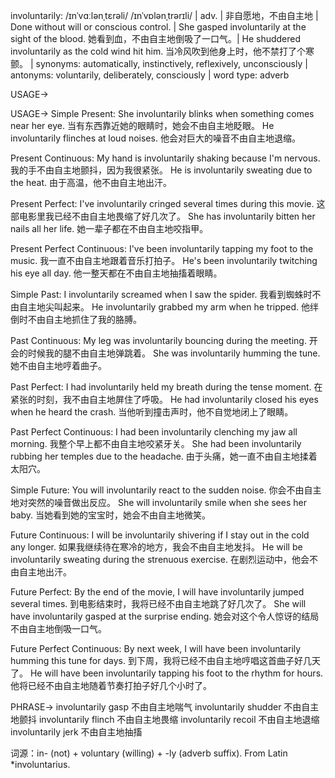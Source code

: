 involuntarily: /ɪnˈvɑːlənˌtɛrəli/ /ɪnˈvɒlənˌtrərɪli/ | adv. | 非自愿地，不由自主地 | Done without will or conscious control. | She gasped involuntarily at the sight of the blood.  她看到血，不由自主地倒吸了一口气。|  He shuddered involuntarily as the cold wind hit him.  当冷风吹到他身上时，他不禁打了个寒颤。 | synonyms: automatically, instinctively, reflexively, unconsciously | antonyms: voluntarily, deliberately, consciously | word type: adverb

USAGE->

USAGE->
Simple Present:
She involuntarily blinks when something comes near her eye. 当有东西靠近她的眼睛时，她会不由自主地眨眼。
He involuntarily flinches at loud noises. 他会对巨大的噪音不由自主地退缩。

Present Continuous:
My hand is involuntarily shaking because I'm nervous. 我的手不由自主地颤抖，因为我很紧张。
He is involuntarily sweating due to the heat. 由于高温，他不由自主地出汗。

Present Perfect:
I've involuntarily cringed several times during this movie.  这部电影里我已经不由自主地畏缩了好几次了。
She has involuntarily bitten her nails all her life. 她一辈子都在不由自主地咬指甲。

Present Perfect Continuous:
I've been involuntarily tapping my foot to the music. 我一直不由自主地跟着音乐打拍子。
He's been involuntarily twitching his eye all day. 他一整天都在不由自主地抽搐着眼睛。

Simple Past:
I involuntarily screamed when I saw the spider. 我看到蜘蛛时不由自主地尖叫起来。
He involuntarily grabbed my arm when he tripped. 他绊倒时不由自主地抓住了我的胳膊。

Past Continuous:
My leg was involuntarily bouncing during the meeting. 开会的时候我的腿不由自主地弹跳着。
She was involuntarily humming the tune. 她不由自主地哼着曲子。

Past Perfect:
I had involuntarily held my breath during the tense moment. 在紧张的时刻，我不由自主地屏住了呼吸。
He had involuntarily closed his eyes when he heard the crash. 当他听到撞击声时，他不自觉地闭上了眼睛。

Past Perfect Continuous:
I had been involuntarily clenching my jaw all morning. 我整个早上都不由自主地咬紧牙关。
She had been involuntarily rubbing her temples due to the headache. 由于头痛，她一直不由自主地揉着太阳穴。

Simple Future:
You will involuntarily react to the sudden noise. 你会不由自主地对突然的噪音做出反应。
She will involuntarily smile when she sees her baby. 当她看到她的宝宝时，她会不由自主地微笑。

Future Continuous:
I will be involuntarily shivering if I stay out in the cold any longer. 如果我继续待在寒冷的地方，我会不由自主地发抖。
He will be involuntarily sweating during the strenuous exercise. 在剧烈运动中，他会不由自主地出汗。

Future Perfect:
By the end of the movie, I will have involuntarily jumped several times. 到电影结束时，我将已经不由自主地跳了好几次了。
She will have involuntarily gasped at the surprise ending. 她会对这个令人惊讶的结局不由自主地倒吸一口气。

Future Perfect Continuous:
By next week, I will have been involuntarily humming this tune for days. 到下周，我将已经不由自主地哼唱这首曲子好几天了。
He will have been involuntarily tapping his foot to the rhythm for hours. 他将已经不由自主地随着节奏打拍子好几个小时了。


PHRASE->
involuntarily gasp  不由自主地喘气
involuntarily shudder  不由自主地颤抖
involuntarily flinch  不由自主地畏缩
involuntarily recoil  不由自主地退缩
involuntarily jerk  不由自主地抽搐


词源：in- (not) + voluntary (willing) + -ly (adverb suffix). From Latin *involuntarius.
